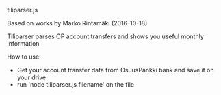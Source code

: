 tiliparser.js

Based on works by Marko Rintamäki (2016-10-18)

Tiliparser parses OP account transfers and shows you useful monthly information

How to use:
- Get your account transfer data from OsuusPankki bank and save it on your drive
- run 'node tiliparser.js filename' on the file
